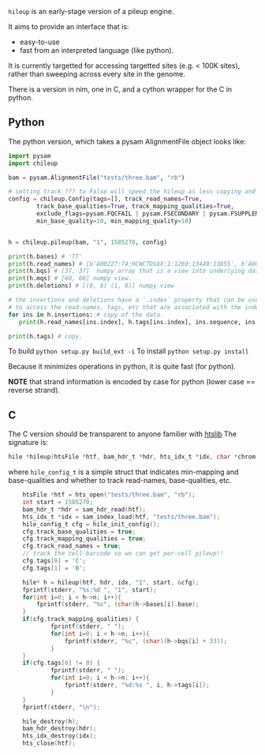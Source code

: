 `hileup` is an early-stage version of a pileup engine.

It aims to provide an interface that is:
+ easy-to-use
+ fast from an interpreted language (like python).

It is currently targetted for accessing targetted sites (e.g. < 100K sites), rather
than sweeping across every site in the genome.

There is a version in nim, one in C, and a cython wrapper for the C in python.

## Python

The python version, which takes a pysam AlignmentFile object looks like:

```Python
import pysam
import chileup

bam = pysam.AlignmentFile("tests/three.bam", "rb")

# setting track_??? to False will speed the hileup as less copying and and data access is required.
config = chileup.Config(tags=[], track_read_names=True,
        track_base_qualities=True, track_mapping_qualities=True,
        exclude_flags=pysam.FQCFAIL | pysam.FSECONDARY | pysam.FSUPPLEMENTARY | pysam.FDUP,
        min_base_quality=10, min_mapping_quality=10)


h = chileup.pileup(bam, "1", 1585270, config)

print(h.bases) # 'TT'
print(h.read_names) # [b'A00227:74:HCWC7DSXX:1:1269:13449:13855', b'A00227:74:HCWC7DSXX:1:2426:7157:15483']
print(h.bqs) # [37, 37]  numpy array that is a view into underlying data.
print(h.mqs) # [60, 60] numpy view.
print(h.deletions) # [(0, 8) (1, 8)] numpy view

# the insertions and deletions have a `.index` property that can be used
# to access the read-names, tags, etc that are associated with the indel event.
for ins in h.insertions: # copy of the data.
   print(h.read_names[ins.index], h.tags[ins.index], ins.sequence, ins.len)

print(h.tags) # copy.
```

To build `python setup.py build_ext -i`
To install `python setup.py install`

Because it minimizes operations in python, it is quite fast (for python).

**NOTE** that strand information is encoded by case for python (lower case == reverse strand).


## C

The C version should be transparent to anyone familier with [htslib](https://github.com/samtools/htslib)
The signature is:

```C
hile *hileup(htsFile *htf, bam_hdr_t *hdr, hts_idx_t *idx, char *chrom, int position, hile_config_t *cfg);
```

where `hile_config_t` is a simple struct that indicates min-mapping and base-qualities and whether to
track read-names, base-qualities, etc.


```C
    htsFile *htf = hts_open("tests/three.bam", "rb");
    int start = 1585270;
    bam_hdr_t *hdr = sam_hdr_read(htf);
    hts_idx_t *idx = sam_index_load(htf, "tests/three.bam");
    hile_config_t cfg = hile_init_config();
    cfg.track_base_qualities = true;
    cfg.track_mapping_qualities = true;
    cfg.track_read_names = true;
    // track the cell-barcode so we can get per-cell pileup!!
    cfg.tags[0] = 'C';
    cfg.tags[1] = 'B';

    hile* h = hileup(htf, hdr, idx, "1", start, &cfg);
    fprintf(stderr, "%s:%d ", "1", start);
    for(int i=0; i < h->n; i++){
        fprintf(stderr, "%c", (char)h->bases[i].base);
    }
    if(cfg.track_mapping_qualities) {
            fprintf(stderr, " ");
            for(int i=0; i < h->n; i++){
                fprintf(stderr, "%c", (char)(h->bqs[i] + 33));
            }
    }
    if(cfg.tags[0] != 0) {
            fprintf(stderr, " ");
            for(int i=0; i < h->n; i++){
                fprintf(stderr, "%d:%s ", i, h->tags[i]);
            }
    }
    fprintf(stderr, "\n");

    hile_destroy(h);
    bam_hdr_destroy(hdr);
    hts_idx_destroy(idx);
    hts_close(htf);
```

